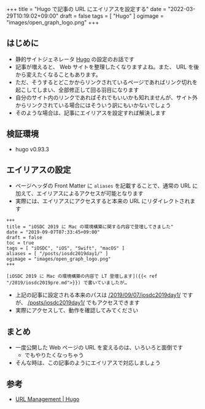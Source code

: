 +++
title = "Hugo で記事の URL にエイリアスを設定する"
date = "2022-03-29T10:19:02+09:00"
draft = false
tags = [ "Hugo" ]
ogimage = "images/open_graph_logo.png"
+++

## はじめに
- 静的サイトジェネレータ [Hugo](https://gohugo.io/) の設定のお話です
- 記事が増えると、 Web サイトを整理したくなりますよね。また、 URL を後から変えたくなることもあります。
- ただ、そうするとどこかからリンクされているページであればリンク切れを起こしてしまい、全部修正して回る羽目になります
- 自分のサイト内のリンクであればそれでもいいかも知れませんが、サイト外からリンクされている場合にはそういう訳にもいかないでしょう
- そのような場合は、記事にエイリアスを設定すれば解決します

## 検証環境
- hugo v0.93.3

## エイリアスの設定
- ページヘッダの Front Matter に ``aliases`` を記載することで、通常の URL に加えて、エイリアスによるアクセスが可能となります
- 実際には、エイリアスにアクセスすると本来の URL にリダイレクトされます

```toml:iosdc2019day1.md（抜粋）
+++
title = "iOSDC 2019 に Mac の環境構築に関する内容で登壇してきました"
date = "2019-09-07T07:33:45+09:00"
draft = false
toc = true
tags = [ "iOSDC", "iOS", "Swift", "macOS" ]
aliases = [ "/posts/iosdc2019day1/" ]
ogimage = "images/open_graph_logo.png"
+++

[iOSDC 2019 に Mac の環境構築の内容で LT 登壇します]({{< ref "/2019/iosdc2019pre.md">}}) で書いていましたが…
```

- 上記の記事に設定される本来のパスは [/2019/09/07/iosdc2019day1/](/2019/09/07/iosdc2019day1/) ですが、 [/posts/iosdc2019day1/](/posts/iosdc2019day1/) でもアクセスできます
- 実際にアクセスして、動作を確認してみてください

## まとめ
- 一度公開した Web ページの URL を変えるのは、いろいろと面倒です
    - でもやりたくなっちゃう
- そんな時は、この記事のようにエイリアスで対応しましょう

## 参考
- [URL Management | Hugo](https://gohugo.io/content-management/urls/)